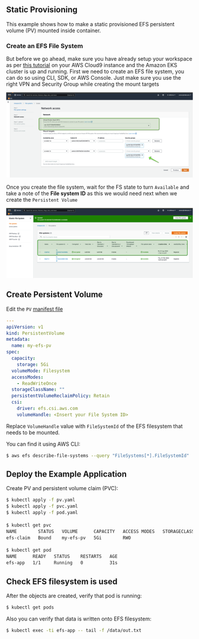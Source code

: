 ## Static Provisioning
This example shows how to make a static provisioned EFS persistent volume (PV) mounted inside container.

### Create an EFS File System 
But before we go ahead, make sure you have already setup your workspace as per [this tutorial](/application-integration/container/eks/) on your AWS Cloud9 instance and the Amazon EKS cluster is up and running. First we need to create an EFS file system, you can do so using CLI, SDK, or AWS Console. 
Just make sure you use the right VPN and Security Group while creating the mount targets 

![](/application-integration/container/eks/img/30.png)

Once you create the file system, wait for the FS state to turn `Available` and take a note of the **File system ID** as this we would need next when we create the `Persistent Volume` 

![](/application-integration/container/eks/img/31.png)



## Create Persistent Volume

Edit the `PV` [manifest file](/application-integration/container/eks/static_provisioning/pv.yaml)

```yaml
---
apiVersion: v1
kind: PersistentVolume
metadata:
  name: my-efs-pv
spec:
  capacity:
    storage: 5Gi
  volumeMode: Filesystem
  accessModes:
    - ReadWriteOnce
  storageClassName: ""
  persistentVolumeReclaimPolicy: Retain
  csi:
    driver: efs.csi.aws.com
    volumeHandle: <Insert your File System ID>
```
Replace `VolumeHandle` value with `FileSystemId` of the EFS filesystem that needs to be mounted.

You can find it using AWS CLI:
```bash
$ aws efs describe-file-systems --query "FileSystems[*].FileSystemId"
```

## Deploy the Example Application

Create PV and persistent volume claim (PVC):
```sh
$ kubectl apply -f pv.yaml
$ kubectl apply -f pvc.yaml
$ kubectl apply -f pod.yaml

$ kubectl get pvc
NAME        STATUS   VOLUME      CAPACITY   ACCESS MODES   STORAGECLASS   AGE
efs-claim   Bound    my-efs-pv   5Gi        RWO  

$ kubectl get pod
NAME      READY   STATUS    RESTARTS   AGE
efs-app   1/1     Running   0          31s

```

## Check EFS filesystem is used

After the objects are created, verify that pod is running:

```bash
$ kubectl get pods
```

Also you can verify that data is written onto EFS filesystem:

```bash
$ kubectl exec -ti efs-app -- tail -f /data/out.txt
```

